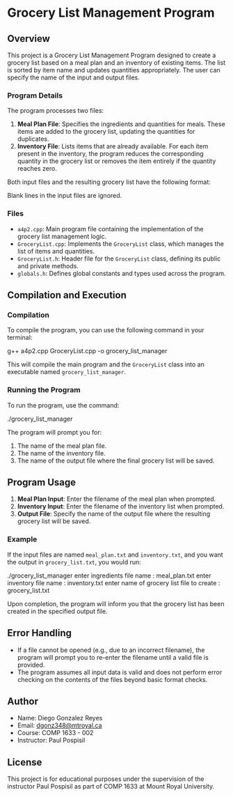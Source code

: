 # Grocery List Management Program

## Overview

This project is a Grocery List Management Program designed to create a grocery list based on a meal plan and an inventory of existing items. The list is sorted by item name and updates quantities appropriately. The user can specify the name of the input and output files.

### Program Details

The program processes two files:
1. **Meal Plan File**: Specifies the ingredients and quantities for meals. These items are added to the grocery list, updating the quantities for duplicates.
2. **Inventory File**: Lists items that are already available. For each item present in the inventory, the program reduces the corresponding quantity in the grocery list or removes the item entirely if the quantity reaches zero.

Both input files and the resulting grocery list have the following format:

<quantity> <item name>

Blank lines in the input files are ignored.

### Files

- `a4p2.cpp`: Main program file containing the implementation of the grocery list management logic.
- `GroceryList.cpp`: Implements the `GroceryList` class, which manages the list of items and quantities.
- `GroceryList.h`: Header file for the `GroceryList` class, defining its public and private methods.
- `globals.h`: Defines global constants and types used across the program.

## Compilation and Execution

### Compilation

To compile the program, you can use the following command in your terminal:

g++ a4p2.cpp GroceryList.cpp -o grocery_list_manager


This will compile the main program and the `GroceryList` class into an executable named `grocery_list_manager`.

### Running the Program

To run the program, use the command:

./grocery_list_manager

The program will prompt you for:
1. The name of the meal plan file.
2. The name of the inventory file.
3. The name of the output file where the final grocery list will be saved.

## Program Usage

1. **Meal Plan Input**: Enter the filename of the meal plan when prompted.
2. **Inventory Input**: Enter the filename of the inventory list when prompted.
3. **Output File**: Specify the name of the output file where the resulting grocery list will be saved.

### Example

If the input files are named `meal_plan.txt` and `inventory.txt`, and you want the output in `grocery_list.txt`, you would run:

./grocery_list_manager
enter ingredients file name  : meal_plan.txt
enter inventory file name    : inventory.txt
enter name of grocery list file to create   : grocery_list.txt

Upon completion, the program will inform you that the grocery list has been created in the specified output file.

## Error Handling

- If a file cannot be opened (e.g., due to an incorrect filename), the program will prompt you to re-enter the filename until a valid file is provided.
- The program assumes all input data is valid and does not perform error checking on the contents of the files beyond basic format checks.

## Author

- Name: Diego Gonzalez Reyes
- Email: dgonz348@mtroyal.ca
- Course: COMP 1633 - 002
- Instructor: Paul Pospisil

## License

This project is for educational purposes under the supervision of the instructor Paul Pospisil as part of COMP 1633 at Mount Royal University.

